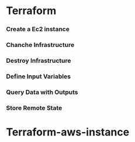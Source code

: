 # Terraform

### Create a Ec2 instance

### Chanche Infrastructure

### Destroy Infrastructure

### Define Input Variables

### Query Data with Outputs

### Store Remote State
# Terraform-aws-instance
